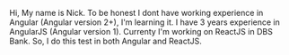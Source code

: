 Hi, My name is Nick.
To be honest I dont have working experience in Angular (Angular version 2+), I'm learning it. I have 3 years experience in AngularJS (Angular version 1).
Currenty I'm working on ReactJS in DBS Bank.
So, I do this test in both Angular and ReactJS.
